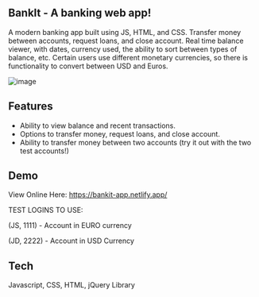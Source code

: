 ## BankIt - A banking web app!

A modern banking app built using JS, HTML, and CSS. Transfer money between accounts, request loans, and close account. Real time balance viewer, with dates, currency used, the ability to sort between types of balance, etc. Certain users use different monetary currencies, so there is functionality to convert between USD and Euros.


![image](https://github.com/user-attachments/assets/f2b52d32-5e0a-4f8d-a2df-e803d841e286)


## Features

- Ability to view balance and recent transactions.
- Options to transfer money, request loans, and close account.
- Ability to transfer money between two accounts (try it out with the two test accounts!)


## Demo

View Online Here: https://bankit-app.netlify.app/

TEST LOGINS TO USE:

(JS, 1111) - Account in EURO currency

(JD, 2222) - Account in USD Currency


## Tech

Javascript, CSS, HTML, jQuery Library


